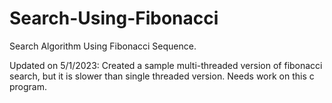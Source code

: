 # Search-Using-Fibonacci
Search Algorithm Using Fibonacci Sequence.

Updated on 5/1/2023:
Created a sample multi-threaded version of fibonacci search, but it is slower than single threaded version.
Needs work on this c program.
